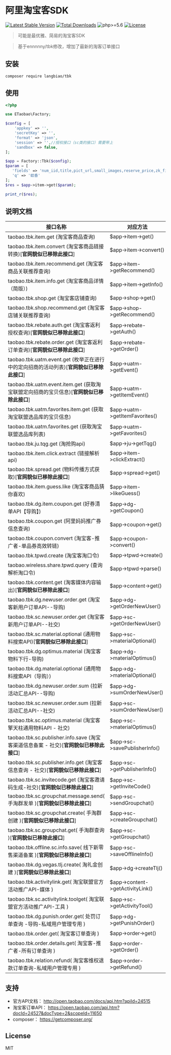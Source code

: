 # 阿里淘宝客SDK
[![Latest Stable Version](https://poser.pugx.org/ennnnny/tbk/v/stable)](https://packagist.org/packages/ennnnny/tbk)
[![Total Downloads](https://poser.pugx.org/ennnnny/tbk/downloads)](https://packagist.org/packages/ennnnny/tbk)
![php>=5.6](https://img.shields.io/badge/php->%3D5.6-orange.svg?maxAge=2592000)
[![License](https://poser.pugx.org/ennnnny/tbk/license)](https://packagist.org/packages/ennnnny/tbk)

> 可能是最优雅、简易的淘宝客SDK

> 基于ennnnny/tbk修改，增加了最新的淘客订单接口

## 安装

```shell
composer require langbiao/tbk
```

## 使用

```php
<?php

use ETaobao\Factory;

$config = [
    'appkey' => '',
    'secretKey' => '',
    'format' => 'json',
    'session' => '',//授权接口（sc类的接口）需要带上
    'sandbox' => false,
];

$app = Factory::Tbk($config);
$param = [
   'fields' => 'num_iid,title,pict_url,small_images,reserve_price,zk_final_price,user_type,provcity,item_url,seller_id,volume,nick',
   'q' => '蚊香'
];
$res = $app->item->get($param);

print_r($res);
```

## 说明文档

| 接口名称  | 对应方法  |
| --------   | ---- |
| taobao.tbk.item.get (淘宝客商品查询)     | \$app->item->get() |
| taobao.tbk.item.convert (淘宝客商品链接转换)[**官网貌似已移除此接口**]    | \$app->item->convert()   |
| taobao.tbk.item.recommend.get (淘宝客商品关联推荐查询)        |    \$app->item->getRecommend()  |
| taobao.tbk.item.info.get (淘宝客商品详情（简版）)        |    \$app->item->getInfo()  |
| taobao.tbk.shop.get (淘宝客店铺查询)        |    \$app->shop->get()  |
| taobao.tbk.shop.recommend.get (淘宝客店铺关联推荐查询)        |    \$app->shop->getRecommend()  |
| taobao.tbk.rebate.auth.get (淘宝客返利授权查询)[**官网貌似已移除此接口**]        |    \$app->rebate->getAuth()  |
| taobao.tbk.rebate.order.get (淘宝客返利订单查询)[**官网貌似已移除此接口**]       |    \$app->rebate->getOrder()  |
| taobao.tbk.uatm.event.get (枚举正在进行中的定向招商的活动列表)[**官网貌似已移除此接口**]        |    \$app->uatm->getEvent()  |
| taobao.tbk.uatm.event.item.get (获取淘宝联盟定向招商的宝贝信息)[**官网貌似已移除此接口**]  |    \$app->uatm->getItemEvent()  |
| taobao.tbk.uatm.favorites.item.get (获取淘宝联盟选品库的宝贝信息)   |    \$app->uatm->getItemFavorites()  |
| taobao.tbk.uatm.favorites.get (获取淘宝联盟选品库列表)   |    \$app->uatm->getFavorites()  |
| taobao.tbk.ju.tqg.get (淘抢购api)    |    \$app->ju->getTqg()  |
| taobao.tbk.item.click.extract (链接解析api)    |    \$app->item->clickExtract()  |
| taobao.tbk.spread.get (物料传播方式获取)[**官网貌似已移除此接口**]    |    \$app->spread->get()  |
| taobao.tbk.item.guess.like (淘宝客商品猜你喜欢)   |    \$app->item->likeGuess()  |
| taobao.tbk.dg.item.coupon.get (好券清单API【导购】)    |    \$app->dg->getCoupon()  |
| taobao.tbk.coupon.get (阿里妈妈推广券信息查询)   |    \$app->coupon->get()  |
| taobao.tbk.coupon.convert (淘宝客-推广者-单品券高效转链)   |    \$app->coupon->convert()  |
| taobao.tbk.tpwd.create (淘宝客淘口令)     |    \$app->tpwd->create()  |
| taobao.wireless.share.tpwd.query (查询解析淘口令)    |    \$app->tpwd->parse()  |
| taobao.tbk.content.get (淘客媒体内容输出)[**官网貌似已移除此接口**]    |    \$app->content->get()  |
| taobao.tbk.dg.newuser.order.get (淘宝客新用户订单API--导购)    |    \$app->dg->getOrderNewUser()  |
| taobao.tbk.sc.newuser.order.get (淘宝客新用户订单API--社交)     |    \$app->sc->getOrderNewUser()  |
| taobao.tbk.sc.material.optional (通用物料搜索API)[**官网貌似已移除此接口**]     |    \$app->sc->materialOptional()  |
| taobao.tbk.dg.optimus.material (淘宝客物料下行-导购)     |    \$app->dg->materialOptimus()  |
| taobao.tbk.dg.material.optional (通用物料搜索API（导购）)     |    \$app->dg->materialOptional()  |
| taobao.tbk.dg.newuser.order.sum (拉新活动汇总API--导购)     |    \$app->dg->sumOrderNewUser()  |
| taobao.tbk.sc.newuser.order.sum (拉新活动汇总API--社交)     |    \$app->sc->sumOrderNewUser()  |
| taobao.tbk.sc.optimus.material (淘宝客擎天柱通用物料API - 社交)     |    \$app->sc->materialOptimus()  |
| taobao.tbk.sc.publisher.info.save (淘宝客渠道信息备案 - 社交)[**官网貌似已移除此接口**]     |    \$app->sc->savePublisherInfo()  |
| taobao.tbk.sc.publisher.info.get (淘宝客信息查询 - 社交)[**官网貌似已移除此接口**]     |    \$app->sc->getPublisherInfo()  |
| taobao.tbk.sc.invitecode.get (淘宝客邀请码生成-社交)[**官网貌似已移除此接口**]     |    \$app->sc->getInviteCode()  |
| taobao.tbk.sc.groupchat.message.send( 手淘群发单 )[**官网貌似已移除此接口**]     |    \$app->sc->sendGroupchat()  |
| taobao.tbk.sc.groupchat.create( 手淘群创建 )[**官网貌似已移除此接口**]     |    \$app->sc->createGroupchat()  |
| taobao.tbk.sc.groupchat.get( 手淘群查询 )[**官网貌似已移除此接口**]     |    \$app->sc->getGroupchat()  |
| taobao.tbk.offline.sc.info.save( 线下新零售渠道备案 )[**官网貌似已移除此接口**]     |    \$app->sc->saveOfflineInfo()  |
| taobao.tbk.dg.vegas.tlj.create( 淘礼金创建 )[**官网貌似已移除此接口**]     |    \$app->dg->createTlj()  |
| taobao.tbk.activitylink.get( 淘宝联盟官方活动推广API-媒体 )     |    \$app->content->getActivityLink()  |
| taobao.tbk.sc.activitylink.toolget( 淘宝联盟官方活动推广API-工具 )     |    \$app->sc->getActivityTool()  |
| taobao.tbk.dg.punish.order.get( 处罚订单查询 -导购-私域用户管理专用 )     |    \$app->dg->getPunishOrder()  |
| taobao.tbk.order.get( 淘宝客订单查询 )     |    \$app->order->get()  |
| taobao.tbk.order.details.get( 淘宝客-推广者-所有订单查询 )     |    \$app->order->getOrder()  |
| taobao.tbk.relation.refund( 淘宝客维权退款订单查询-私域用户管理专用 )     |    \$app->order->getRefund()  |

## 支持

- 官方API文档： http://open.taobao.com/docs/api.htm?apiId=24515
- 淘宝客订单API： https://open.taobao.com/api.htm?docId=24527&docType=2&scopeId=11650
- composer： https://getcomposer.org/

## License

MIT
